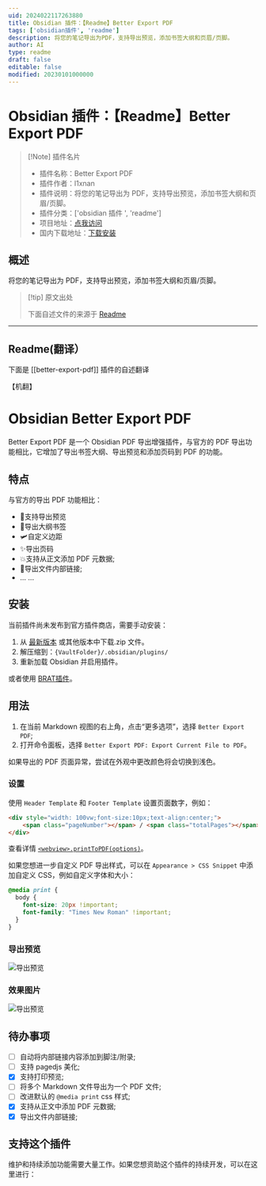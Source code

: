 ```yaml
---
uid: 2024022117263880
title: Obsidian 插件：【Readme】Better Export PDF
tags: ['obsidian插件', 'readme']
description: 将您的笔记导出为PDF，支持导出预览，添加书签大纲和页眉/页脚。
author: AI
type: readme
draft: false
editable: false
modified: 20230101000000
---
```


# Obsidian 插件：【Readme】Better Export PDF

> [!Note] 插件名片
> - 插件名称：Better Export PDF
> - 插件作者：l1xnan
> - 插件说明：将您的笔记导出为 PDF，支持导出预览，添加书签大纲和页眉/页脚。
> - 插件分类：['obsidian 插件 ', 'readme']
> - 项目地址：[点我访问](https://github.com/l1xnan/obsidian-better-export-pdf)
> - 国内下载地址：[下载安装](https://pkmer.cn/products/plugin/pluginMarket/?better-export-pdf)

## 概述

将您的笔记导出为 PDF，支持导出预览，添加书签大纲和页眉/页脚。

> [!tip] 原文出处
>
>下面自述文件的来源于 [Readme](https://ghproxy.net/https://raw.githubusercontent.com/l1xnan/obsidian-better-export-pdf/master/README.md)

---

## Readme(翻译）

下面是 [[better-export-pdf]] 插件的自述翻译

【机翻】

# Obsidian Better Export PDF

Better Export PDF 是一个 Obsidian PDF 导出增强插件，与官方的 PDF 导出功能相比，它增加了导出书签大纲、导出预览和添加页码到 PDF 的功能。

## 特点

与官方的导出 PDF 功能相比：

- 🚀支持导出预览
- 🎉导出大纲书签
- 🛩️自定义边距
- ✨导出页码
- 💥支持从正文添加 PDF 元数据;
- 🎇导出文件内部链接;
- ... ...

## 安装

当前插件尚未发布到官方插件商店，需要手动安装：

1. 从 [最新版本](https://github.com/l1xnan/obsidian-better-export-pdf/releases) 或其他版本中下载.zip 文件。
2. 解压缩到：`{VaultFolder}/.obsidian/plugins/`
3. 重新加载 Obsidian 并启用插件。

或者使用 [BRAT插件](https://obsidian.md/plugins?id=obsidian42-brat)。

## 用法

1. 在当前 Markdown 视图的右上角，点击“更多选项”，选择 `Better Export PDF`;
2. 打开命令面板，选择 `Better Export PDF: Export Current File to PDF`。

如果导出的 PDF 页面异常，尝试在外观中更改颜色将会切换到浅色。

### 设置

使用 `Header Template` 和 `Footer Template` 设置页面数字，例如：

```html
<div style="width: 100vw;font-size:10px;text-align:center;">
    <span class="pageNumber"></span> / <span class="totalPages"></span>
</div>
```

查看详情 [`<webview>.printToPDF(options)`](https://www.electronjs.org/docs/latest/api/webview-tag#webviewprinttopdfoptions)。

如果您想进一步自定义 PDF 导出样式，可以在 `Appearance > CSS Snippet` 中添加自定义 CSS，例如自定义字体和大小：

```css
@media print {
  body {
    font-size: 20px !important;
    font-family: "Times New Roman" !important;
  }
}
```

### 导出预览

![导出预览](https://cdn.pkmer.cn/covers/better-export-pdf_2_0.png!pkmer)

### 效果图片

![导出预览](https://cdn.pkmer.cn/covers/better-export-pdf_2_1.png!pkmer)

## 待办事项

- [ ] 自动将内部链接内容添加到脚注/附录;
- [ ] 支持 pagedjs 美化;
- [x] 支持打印预览;
- [ ] 将多个 Markdown 文件导出为一个 PDF 文件;
- [ ] 改进默认的 `@media print` css 样式;
- [x] 支持从正文中添加 PDF 元数据;
- [x] 导出文件内部链接;

## 支持这个插件

维护和持续添加功能需要大量工作。如果您想资助这个插件的持续开发，可以在这里进行：

